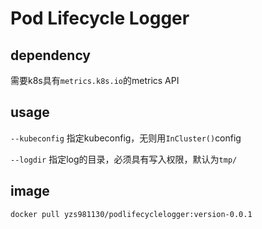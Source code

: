 # Pod Lifecycle Logger

## dependency

需要k8s具有`metrics.k8s.io`的metrics API

## usage

`--kubeconfig` 指定kubeconfig，无则用`InCluster()`config

`--logdir` 指定log的目录，必须具有写入权限，默认为`tmp/`

## image

`docker pull yzs981130/podlifecyclelogger:version-0.0.1`

